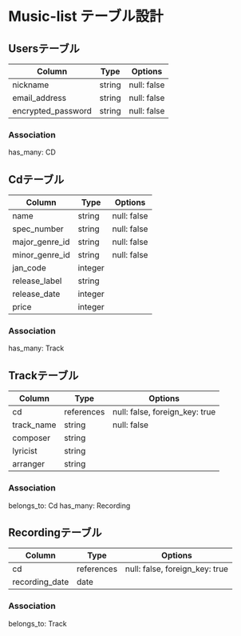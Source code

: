 # Music-list テーブル設計

## Usersテーブル

|Column             |Type    |Options                   |
|-------------------|--------|--------------------------|
|nickname           |string  |null: false               |
|email_address      |string  |null: false               |
|encrypted_password |string  |null: false               |

### Association
has_many: CD

## Cdテーブル

|Column           |Type       |Options                        |
|-----------------|-----------|-------------------------------|
|name             |string     |null: false                    |
|spec_number      |string     |null: false                    |
|major_genre_id   |string     |null: false                    |
|minor_genre_id   |string     |null: false                    |
|jan_code         |integer    |                               |
|release_label    |string     |                               |
|release_date     |integer    |                               |
|price            |integer    |                               |


### Association
has_many: Track

## Trackテーブル
|Column        |Type       |Options                        |
|--------------|-----------|-------------------------------|
|cd            |references |null: false, foreign_key: true |
|track_name    |string     |null: false                    |
|composer      |string     |                               |
|lyricist      |string     |                               |
|arranger      |string     |                               |

### Association
belongs_to: Cd
has_many: Recording

## Recordingテーブル
|Column         |Type       |Options                        |
|---------------|-----------|-------------------------------|
|cd             |references |null: false, foreign_key: true |
|recording_date |date       |                               |

### Association
belongs_to: Track